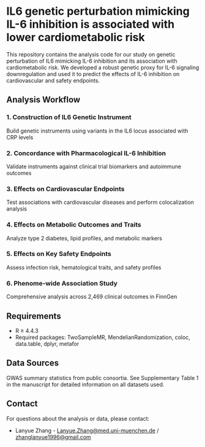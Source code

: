 # IL6 genetic perturbation mimicking IL-6 inhibition is associated with lower cardiometabolic risk 
This repository contains the analysis code for our study on genetic perturbation of IL6 mimicking IL-6 inhibition and its association with cardiometabolic risk. We developed a robust genetic proxy for IL-6 signaling downregulation and used it to predict the effects of IL-6 inhibition on cardiovascular and safety endpoints.

## Analysis Workflow

### 1. Construction of IL6 Genetic Instrument
Build genetic instruments using variants in the IL6 locus associated with CRP levels

### 2. Concordance with Pharmacological IL-6 Inhibition
Validate instruments against clinical trial biomarkers and autoimmune outcomes

### 3. Effects on Cardiovascular Endpoints
Test associations with cardiovascular diseases and perform colocalization analysis

### 4. Effects on Metabolic Outcomes and Traits
Analyze type 2 diabetes, lipid profiles, and metabolic markers

### 5. Effects on Key Safety Endpoints
Assess infection risk, hematological traits, and safety profiles

### 6. Phenome-wide Association Study
Comprehensive analysis across 2,469 clinical outcomes in FinnGen

## Requirements
- R ≥ 4.4.3
- Required packages: TwoSampleMR, MendelianRandomization, coloc, data.table, dplyr, metafor

## Data Sources
GWAS summary statistics from public consortia. See Supplementary Table 1 in the manuscript for detailed information on all datasets used.

## Contact
For questions about the analysis or data, please contact:
- Lanyue Zhang - Lanyue.Zhang@med.uni-muenchen.de / zhanglanyue1996@gmail.com
